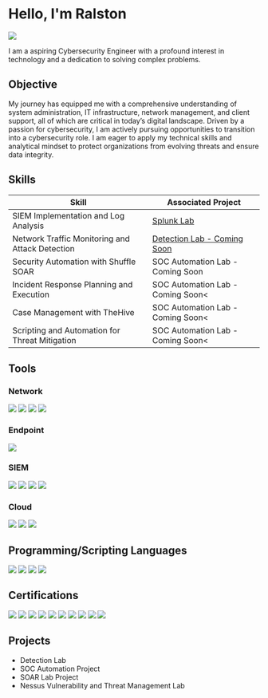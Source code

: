 # Hello, I'm Ralston
<a href="https://www.linkedin.com/in/ralston-gordon"><img src="https://img.shields.io/badge/-LinkedIn-0072b1?&style=for-the-badge&logo=linkedin&logoColor=white" /></a>

I am a aspiring Cybersecurity Engineer with a profound interest in technology and a dedication to solving complex problems.

## Objective

My journey has equipped me with a comprehensive understanding of system administration, IT infrastructure, network management, and client support, all of which are critical in today’s digital landscape. Driven by a passion for cybersecurity, I am actively pursuing opportunities to transition into a cybersecurity role. I am eager to apply my technical skills and analytical mindset to protect organizations from evolving threats and ensure data integrity.

## Skills

| Skill                                         | Associated Project         |
|-----------------------------------------------|----------------------------|
| SIEM Implementation and Log Analysis          | <a href="https://medium.com/@ralston.gordon/setting-up-splunk-enterprise-9-1-2-on-aws-dc901cb326d7">Splunk Lab</a>|
| Network Traffic Monitoring and Attack Detection | <a href="https://google.com">Detection Lab - Coming Soon</a>|
| Security Automation with Shuffle SOAR         | SOC Automation Lab - Coming Soon|
| Incident Response Planning and Execution      | SOC Automation Lab - Coming Soon<|
| Case Management with TheHive                  | SOC Automation Lab - Coming Soon<|
| Scripting and Automation for Threat Mitigation | SOC Automation Lab - Coming Soon<|

## Tools

### Network
<div>
    <img src="https://img.shields.io/badge/-Wireshark-1679A7?&style=for-the-badge&logo=Wireshark&logoColor=white" />
    <img src="https://img.shields.io/badge/-Nmap-00B5E2?&style=for-the-badge&logo=nmap&logoColor=white" />
    <img src="https://img.shields.io/badge/-Active_Directory-0078D4?&style=for-the-badge&logo=microsoft&logoColor=white" />
    <img src="https://img.shields.io/badge/-Burp_Suite-8A0000?&style=for-the-badge&logo=burp-suite&logoColor=white" />
</div>
    
### Endpoint
<div>
    <img src="https://img.shields.io/badge/-Microsoft_Defender_for_Endpoint-00A4EF?&style=for-the-badge&logo=Microsoft&logoColor=white" />    
</div>

### SIEM
<div>
    <img src="https://img.shields.io/badge/-Microsoft_Sentinel-0078D4?&style=for-the-badge&logo=Microsoft&logoColor=white" />
    <img src="https://img.shields.io/badge/-Splunk-000000?&style=for-the-badge&logo=Splunk&logoColor=white" />
    <img src="https://img.shields.io/badge/-Splunk_SOAR-0079A8?&style=for-the-badge&logo=splunk&logoColor=white" />
    <img src="https://img.shields.io/badge/-Elastic-005571?&style=for-the-badge&logo=Elastic&logoColor=white" />
</div>

### Cloud
<div>
    <img src="https://img.shields.io/badge/-Azure-0089D6?&style=for-the-badge&logo=azure&logoColor=white" />
    <img src="https://img.shields.io/badge/-Amazon_Lightsail-FF9900?&style=for-the-badge&logo=amazonloud&logoColor=white" />
    <img src="https://img.shields.io/badge/-Amazon_EC2-FF9900?&style=for-the-badge&logo=amazon-aws&logoColor=white" />
</div>

## Programming/Scripting Languages
<div>
    <img src="https://img.shields.io/badge/-Python-3776AB?&style=for-the-badge&logo=python&logoColor=white" />
    <img src="https://img.shields.io/badge/-Bash-4EAA25?&style=for-the-badge&logo=gnu-bash&logoColor=white" />
    <img src="https://img.shields.io/badge/-KQL-2E7AC2?&style=for-the-badge&logo=microsoft&logoColor=white" />
    <img src="https://img.shields.io/badge/-PowerShell-5391FE?&style=for-the-badge&logo=powershell&logoColor=white" />
</div>

## Certifications
<div>
    <img src="https://img.shields.io/badge/-Security%2B-FF0000?&style=for-the-badge&logo=CompTIA&logoColor=white" />
    <img src="https://img.shields.io/badge/-Network%2B-007ACC?&style=for-the-badge&logo=CompTIA&logoColor=white" />
    <img src="https://img.shields.io/badge/-A%2B-4D4D4D?&style=for-the-badge&logo=CompTIA&logoColor=white" />
    <img src="https://img.shields.io/badge/-Linux%2B-FCC624?&style=for-the-badge&logo=linux&logoColor=black" />
    <img src="https://img.shields.io/badge/-CySA%2B-006F96?&style=for-the-badge&logo=compTIA&logoColor=white" />    
    <img src="https://img.shields.io/badge/-Splunk_Certified_Power_User-00A3E0?&style=for-the-badge&logo=splunk&logoColor=white" />
    <img src="https://img.shields.io/badge/-Splunk_Certified_Enterprise_Admin-00A3E0?&style=for-the-badge&logo=splunk&logoColor=white" /> 
    <img src="https://img.shields.io/badge/-Microsoft_Certified_Security_Operations_Analyst-7A7A7A?&style=for-the-badge&logo=microsoft&logoColor=white" />
    <img src="https://img.shields.io/badge/-Microsoft_Certified_Cybersecurity_Architect_Expert-7A7A7A?&style=for-the-badge&logo=microsoft&logoColor=white" />
    <img src="https://img.shields.io/badge/-Microsoft_365_Endpoint_Administrator-7A7A7A?&style=for-the-badge&logo=microsoft&logoColor=white" /> 
</div>

## Projects
- Detection Lab
- SOC Automation Project
- SOAR Lab Project
- Nessus Vulnerability and Threat Management Lab







